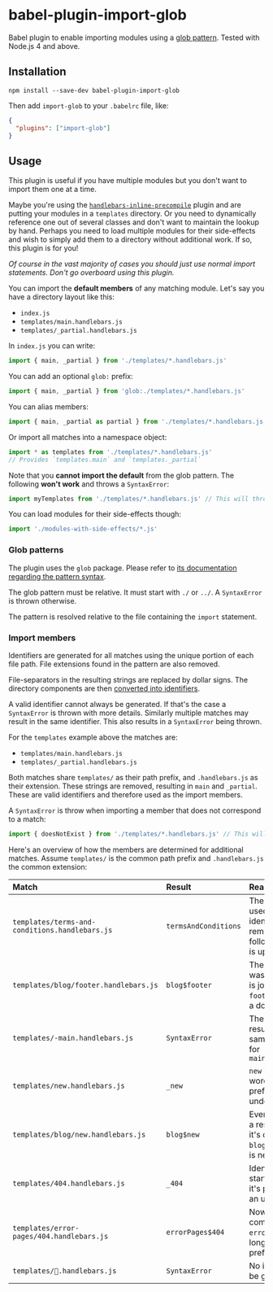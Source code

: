 # babel-plugin-import-glob

Babel plugin to enable importing modules using a [glob
pattern](https://www.npmjs.com/package/glob#glob-primer). Tested with Node.js
4 and above.

## Installation

```
npm install --save-dev babel-plugin-import-glob
```

Then add `import-glob` to your `.babelrc` file, like:

```json
{
  "plugins": ["import-glob"]
}
```

## Usage

This plugin is useful if you have multiple modules but you don't want to import
them one at a time.

Maybe you're using the
[`handlebars-inline-precompile`](https://github.com/thejameskyle/babel-plugin-handlebars-inline-precompile)
plugin and are putting your modules in a `templates` directory. Or you need to
dynamically reference one out of several classes and don't want to maintain the
lookup by hand. Perhaps you need to load multiple modules for their side-effects
and wish to simply add them to a directory without additional work. If so, this
plugin is for you!

*Of course in the vast majority of cases you should just use normal import
statements. Don't go overboard using this plugin.*

You can import the **default members** of any matching module. Let's say you
have a directory layout like this:

* `index.js`
* `templates/main.handlebars.js`
* `templates/_partial.handlebars.js`

In `index.js` you can write:

```js
import { main, _partial } from './templates/*.handlebars.js'
```

You can add an optional `glob:` prefix:

```js
import { main, _partial } from 'glob:./templates/*.handlebars.js'
```

You can alias members:

```js
import { main, _partial as partial } from './templates/*.handlebars.js'
```

Or import all matches into a namespace object:

```js
import * as templates from './templates/*.handlebars.js'
// Provides `templates.main` and `templates._partial`
```

Note that you **cannot import the default** from the glob pattern. The following
**won't work** and throws a `SyntaxError`:

```js
import myTemplates from './templates/*.handlebars.js' // This will throw a SyntaxError
```

You can load modules for their side-effects though:

```js
import './modules-with-side-effects/*.js'
```

### Glob patterns

The plugin uses the `glob` package. Please refer to [its documentation regarding
the pattern syntax](https://www.npmjs.com/package/glob#glob-primer).

The glob pattern must be relative. It must start with `./` or `../`. A
`SyntaxError` is thrown otherwise.

The pattern is resolved relative to the file containing the `import` statement.

### Import members

Identifiers are generated for all matches using the unique portion of each file
path. File extensions found in the pattern are also removed.

File-separators in the resulting strings are replaced by dollar signs. The
directory components are then [converted into
identifiers](https://github.com/novemberborn/identifierfy).

A valid identifier cannot always be generated. If that's the case a
`SyntaxError` is thrown with more details. Similarly multiple matches may result
in the same identifier. This also results in a `SyntaxError` being thrown.

For the `templates` example above the matches are:

* `templates/main.handlebars.js`
* `templates/_partial.handlebars.js`

Both matches share `templates/` as their path prefix, and `.handlebars.js` as
their extension. These strings are removed, resulting in `main` and `_partial`.
These are valid identifiers and therefore used as the import members.

A `SyntaxError` is throw when importing a member that does not correspond to a
match:

```js
import { doesNotExist } from './templates/*.handlebars.js' // This will throw a SyntaxError
```

Here's an overview of how the members are determined for additional matches.
Assume `templates/` is the common path prefix and `.handlebars.js` the common
extension:

Match|Result|Reason
:---|:---|:---
`templates/terms-and-conditions.handlebars.js`|`termsAndConditions`|The `-` cannot be used in the identifier so it's removed. The following character is uppercased
`templates/blog/footer.handlebars.js`|`blog$footer`|The `blog` directory wasn't removed so is joined with the `footer` name using a dollar sign
`templates/-main.handlebars.js`|`SyntaxError`|The `-` is removed, resulting in the same identifier as for `main.handlebars.js`
`templates/new.handlebars.js`|`_new`|`new` is a reserved word so it's prefixed with an underscore
`templates/blog/new.handlebars.js`|`blog$new`|Even though `new` is a reserved word, it's combined with `blog$` so no prefix is necessary
`templates/404.handlebars.js`|`_404`|Identifiers can't start with digits so it's prefixed with an underscore
`templates/error-pages/404.handlebars.js`|`errorPages$404`|Now that `404` is combined with `errorPages$` it no longer needs to be prefixed
`templates/🙊.handlebars.js`|`SyntaxError`|No identifier can be generated for `🙊`
